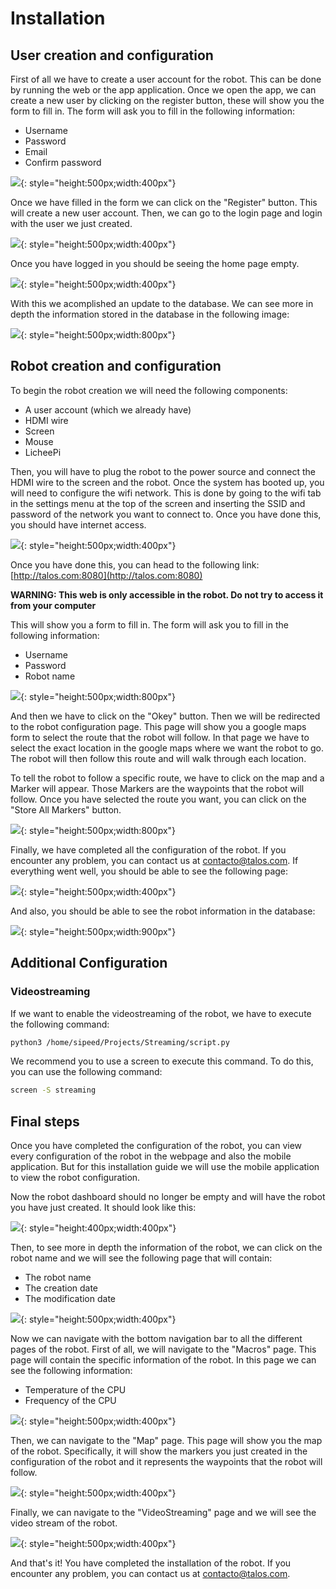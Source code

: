# Installation

## User creation and configuration
First of all we have to create a user account for the robot. This can be done by running the web or the app application. Once we open the app, we can create a new user by clicking on the register button, these will show you the form to fill in. The form will ask you to fill in the following information:

* Username
* Password
* Email
* Confirm password


![](./img/Register.png){: style="height:500px;width:400px"}

Once we have filled in the form we can click on the "Register" button. This will create a new user account.
Then, we can go to the login page and login with the user we just created.

![](./img/Login.png){: style="height:500px;width:400px"}

Once you have logged in you should be seeing the home page empty.

![](./img/Dashboard_empty.png){: style="height:500px;width:400px"}

With this we acomplished an update to the database. We can see more in depth the information stored in the database in the following image:

![](./img/mongoDb.png){: style="height:500px;width:800px"}

## Robot creation and configuration
To begin the robot creation we will need the following components:

- A user account (which we already have)
- HDMI wire
- Screen
- Mouse 
- LicheePi

Then, you will have to plug the robot to the power source and connect the HDMI wire to the screen and the robot.
Once the system has booted up, you will need to configure the wifi network. This is done by going to the wifi tab in the settings menu at the top of the screen and inserting the SSID and password of the network you want to connect to. Once you have done this, you should have internet access.

![](./img/connection.png){: style="height:500px;width:400px"}

Once you have done this, you can head to the following link: [http://talos.com:8080](http://talos.com:8080)

**WARNING: This web is only accessible in the robot. Do not try to access it from your computer**

This will show you a form to fill in. The form will ask you to fill in the following information:

- Username
- Password
- Robot name

![](./img/Enlazamiento_robot.png){: style="height:500px;width:800px"}

And then we have to click on the "Okey" button. Then we will be redirected to the robot configuration page. This page will show you a google maps form to select the route that the robot will follow. In that page we have to select the exact location in the google maps where we want the robot to go. The robot will then follow this route and will walk through each location.

To tell the robot to follow a specific route, we have to click on the map and a Marker will appear. Those Markers are the waypoints that the robot will follow. Once you have selected the route you want, you can click on the "Store All Markers" button.

![](./img/ruta.png){: style="height:500px;width:800px"}

Finally, we have completed all the configuration of the robot. If you encounter any problem, you can contact us at [contacto@talos.com](mailto:contacto@talos.com).
If everything went well, you should be able to see the following page:

![](./img/confirmation_config.png){: style="height:500px;width:400px"}

And also, you should be able to see the robot information in the database:

![](./img/robot_mongoDB.png){: style="height:500px;width:900px"}

## Additional Configuration

### Videostreaming
If we want to enable the videostreaming of the robot, we have to execute the following command:

```bash
python3 /home/sipeed/Projects/Streaming/script.py
```

We recommend you to use a screen to execute this command. To do this, you can use the following command:

```bash
screen -S streaming
```

## Final steps

Once you have completed the configuration of the robot, you can view every configuration of the robot in the webpage and also the mobile application. But for this installation guide we will use the mobile application to view the robot configuration.

Now the robot dashboard should no longer be empty and will have the robot you have just created. It should look like this:

![](./img/dash_robot.png){: style="height:400px;width:400px"}

Then, to see more in depth the information of the robot, we can click on the robot name and we will see the following page that will contain:

- The robot name
- The creation date
- The modification date

![](./img/statistic.png){: style="height:500px;width:400px"}

Now we can navigate with the bottom navigation bar to all the different pages of the robot.
First of all, we will navigate to the "Macros" page. This page will contain the specific information of the robot. In this page we can see the following information:

- Temperature of the CPU
- Frequency of the CPU

![](./img/macros.png){: style="height:500px;width:400px"}

Then, we can navigate to the "Map" page. This page will show you the map of the robot. Specifically, it will show the markers you just created in the configuration of the robot and it represents the waypoints that the robot will follow.

![](./img/app_map.png){: style="height:500px;width:400px"}

Finally, we can navigate to the "VideoStreaming" page and we will see the video stream of the robot.

![](./img/videostream.png){: style="height:500px;width:400px"}

And that's it! You have completed the installation of the robot. If you encounter any problem, you can contact us at [contacto@talos.com](mailto:contacto@talos.com).
